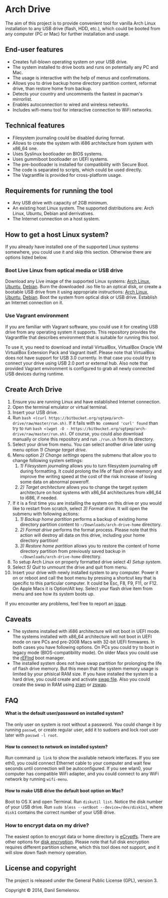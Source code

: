 # Arch Drive

The aim of this project is to provide convenient tool for vanilla Arch Linux installation to any USB drive (flash, HDD, etc.), which could be booted from any computer (PC or Mac) for further installation and usage.

## End-user features

- Creates full-blown operating system on your USB drive.
- The system installed to drive boots and runs on potentially any PC and Mac.
- The usage is interactive with the help of menus and confirmations.
- Allows you to drive backup home directory partition content, reformat drive, than restore home from backup.
- Detects your country and uncomments the fastest in pacman's mirrorlist.
- Enables autoconnection to wired and wireless networks.
- Includes wifi-menu tool for interactive connection to WiFi networks.

## Technical features

- Filesystem journaling could be disabled during format.
- Allows to create the system with i686 architecture from system with x86\_64 one.
- Uses Syslinux bootloader on BIOS systems.
- Uses gummiboot bootloader on UEFI systems.
- The pre-bootloader is installed for compatibility with Secure Boot.
- The code is separated to scripts, which could be used directly.
- The Vagrantfile is provided for cross-platform usage.

## Requirements for running the tool

- Any USB drive with capacity of 2GB minimum.
- An existing host Linux system. The supported distributions are: Arch Linux, Ubuntu, Debian and derrivatives.
- The Internet connection on a host system.

## How to get a host Linux system?

If you already have installed one of the supported Linux systems somewhere, you could use it and skip this section. Otherwise there are options listed below.

### Boot Live Linux from optical media or USB drive

Download any Live image of the supported Linux systems: [Arch Linux](https://www.archlinux.org/download/), [Ubuntu](http://www.ubuntu.com/download/desktop/), [Debian](http://live.debian.net/cdimage/release/stable+nonfree/). Burn the downloaded .iso file to an optical disk, or create a bootable USB drive from it using appropriate instructions: [Arch Linux](https://wiki.archlinux.org/index.php/USB_Flash_Installation_Media), [Ubuntu](http://www.ubuntu.com/download/desktop/), [Debian](http://live.debian.net/manual/stable/html/live-manual/the-basics.en.html#181). Boot the system from optical disk or USB drive. Establish an Internet connection on it.

### Use Vagrant environment

If you are familiar with Vagrant software, you could use it for creating USB drive from any operating system it supports. This repository provides the Vagrantfile that describes environment that is suitable for running this tool.

To use it, you need to download and install VirtualBox, VirtualBox Oracle VM VirtualBox Extension Pack and Vagrant itself. Please note that VirtualBox does not have support for USB 3.0 currently. In that case you could try to connect your drive using USB 2.0 port or external hub. Also note that provided Vagrant environment is configured to grab all newly connected USB devices during runtime.

## Create Arch Drive

1. Ensure you are running Linux and have established Internet connection.
2. Open the terminal emulator or virtual terminal.
3. Insert your USB drive.
4. Run `bash <(curl https://bitbucket.org/sgtpep/arch-drive/raw/master/run.sh)`. If it fails with `No command 'curl' found` than try to run `bash <(wget -O - https://bitbucket.org/sgtpep/arch-drive/raw/master/run.sh)`. Of course, you could also download manually or clone this repository and run `./run.sh` from its directory.
5. Select your drive from menu. You can select another drive later using menu option *1) Change target drive*.
6. Menu option *2) Change settings* opens the submenu that allow you to change following system settings:
    1. *1) Filesystem journaling* allows you to turn filesystem journaling off during formatting. It could prolong the life of flash drive memory and improve the writing speed at the cost of the risk increase of losing some data on abnormal poweroff.
    2. *2) Target architecture* allows you to change the target system architecture on host systems with x86\_64 architectures from x86\_64 to i686, if needed.
7. If it is a first time you are installing the system on this drive or you would like to restart from scratch, select *3) Format drive*. It will open the submenu with following actions:
    1. *1) Backup home partition* performs a backup of existing home directory partition content to `~/Downloads/arch-drive-home` directory.
    2. *2) Format drive* performs the format process. Please note that this action will destroy all data on this drive, including your home directory partition!
    3. *3) Restore home partition* allows you to restore the content of home directory partition from previously saved backup in `~/Downloads/arch-drive-home` directory.
8. To setup Arch Linux on properly formatted drive select *4) Setup system*.
9. Select *5) Quit* to unmount the drive and quit from menu.
10. Insert your drive with newly installed system to any computer. Power it on or reboot and call the boot menu by pressing a shortcut key that is specific to this particular computer. It could be Esc, F8, F9, F11, or F12. On Apple Macs it is Option/Alt key. Select your flash drive item from menu and see how its system boots up.

If you encounter any problems, feel free to report an [issue](https://bitbucket.org/sgtpep/arch-drive/issues).

## Caveats

- The systems installed with i686 architecture will not boot in UEFI mode. The systems installed with x86\_64 architecture will not boot in UEFI mode on rare PCs and pre-2008 Macs with 32-bit UEFI firmwares. In both cases you have following options. On PCs you could try to boot in legacy mode (BIOS-compatibility mode). On older Macs you could use the [rEFInd](http://www.rodsbooks.com/refind/) boot manager.
- The installed system does not have swap partition for prolonging the life of flash drive memory. But this mean that the system memory usage is limited by your phisical RAM size. If you have installed the system to a hard drive, you could create and activate [swap file](https://wiki.archlinux.org/index.php/Swap#Swap_file). Also you could create the swap in RAM using [zram](https://wiki.archlinux.org/index.php/maximizing_performance#Compcache.2FZram_or_zswap) or [zswap](https://wiki.archlinux.org/index.php/Zswap).

## FAQ

#### What is the default user/password on installed system?

The only user on system is root without a password. You could change it by running `passwd`, or create regular user, add it to sudoers and lock root user later with `passwd -l root`. 

#### How to connect to network on installed system?

Run command `ip link` to show the available network interfaces. If you see eth0, you could connect Ethernet cable to your computer and wait few seconds until connection will be autoconfigured. If you see wlan0, your computer has compatible WiFi adapter, and you could connect to any WiFi network by running `wifi-menu`.

#### How to make USB drive the default boot option on Mac?

Boot to OS X and open Terminal. Run `diskutil list`. Notice the disk number of your USB drive. Run `sudo bless --setBoot --device=/dev/disk1s1`, where `disk1` contains the correct number of your USB drive.

### How to encrypt data on my drive?

The easiest option to encrypt data or home directory is [eCryptfs](https://wiki.archlinux.org/index.php/ECryptfs). There are other options for [disk encryption](https://wiki.archlinux.org/index.php/Disk_encryption). Please note that full disk encryption requires different partition scheme, which this tool does not support, and it will slow down flash memory operation.

## License and copyright

The project is released under the General Public License (GPL), version 3.

Copyright © 2014, Danil Semelenov.

